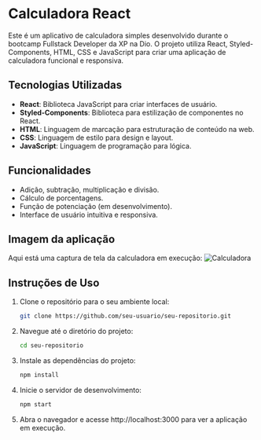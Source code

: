 # Calculadora React

Este é um aplicativo de calculadora simples desenvolvido durante o bootcamp Fullstack Developer da XP na Dio. O projeto utiliza React, Styled-Components, HTML, CSS e JavaScript para criar uma aplicação de calculadora funcional e responsiva.

## Tecnologias Utilizadas

- **React**: Biblioteca JavaScript para criar interfaces de usuário.
- **Styled-Components**: Biblioteca para estilização de componentes no React.
- **HTML**: Linguagem de marcação para estruturação de conteúdo na web.
- **CSS**: Linguagem de estilo para design e layout.
- **JavaScript**: Linguagem de programação para lógica.

## Funcionalidades

- Adição, subtração, multiplicação e divisão.
- Cálculo de porcentagens.
- Função de potenciação (em desenvolvimento).
- Interface de usuário intuitiva e responsiva.

## Imagem da aplicação

Aqui está uma captura de tela da calculadora em execução:
<img src="![URL_da_Imagem](https://s3.amazonaws.com/i.snag.gy/v6QAOd.jpg)" alt="Calculadora">

## Instruções de Uso

1. Clone o repositório para o seu ambiente local:

   ```bash
   git clone https://github.com/seu-usuario/seu-repositorio.git

2. Navegue até o diretório do projeto:
    ```bash
    cd seu-repositorio

3. Instale as dependências do projeto:
    ```bash
    npm install

4. Inicie o servidor de desenvolvimento:
    ```bash
    npm start

5. Abra o navegador e acesse http://localhost:3000 para ver a aplicação em execução.